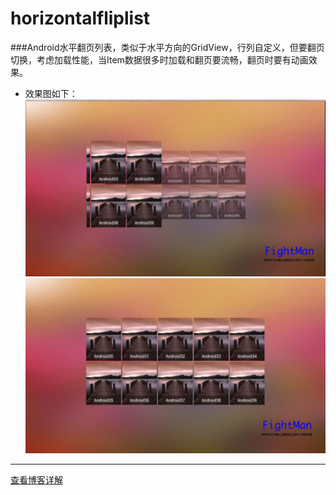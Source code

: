 # horizontalfliplist
###Android水平翻页列表，类似于水平方向的GridView，行列自定义，但要翻页切换，考虑加载性能，当Item数据很多时加载和翻页要流畅，翻页时要有动画效果。
* 效果图如下：
![](https://github.com/fightmancn/horizontalfliplist/raw/master/screenshot.jpg)
![](https://github.com/fightmancn/horizontalfliplist/raw/master/screenshot2.jpg)
--------------------------------------------------------------------------------

[查看博客详解](http://www.cnblogs.com/homg/p/4417792.html)
